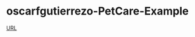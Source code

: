 # oscarfgutierrezo-PetCare-Example

[URL](https://oscarfgutierrezo.github.io/oscarfgutierrezo-PetCare-Example/)
